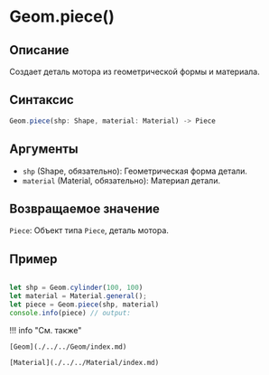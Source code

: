 # Geom.piece()

## Описание
Создает деталь мотора из геометрической формы и материала.

## Синтаксис
```javascript
Geom.piece(shp: Shape, material: Material) -> Piece
```

## Аргументы
- `shp` (Shape, обязательно): Геометрическая форма детали.
- `material` (Material, обязательно): Материал детали.

## Возвращаемое значение
`Piece`: Объект типа `Piece`, деталь мотора.

## Пример
```javascript linenums="1"

let shp = Geom.cylinder(100, 100)
let material = Material.general();
let piece = Geom.piece(shp, material)
console.info(piece) // output:
```

!!! info "См. также"

    [Geom](./../../Geom/index.md)

    [Material](./../../Material/index.md)

